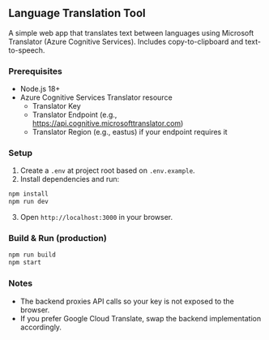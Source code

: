 ## Language Translation Tool

A simple web app that translates text between languages using Microsoft Translator (Azure Cognitive Services). Includes copy-to-clipboard and text-to-speech.

### Prerequisites
- Node.js 18+
- Azure Cognitive Services Translator resource
  - Translator Key
  - Translator Endpoint (e.g., https://api.cognitive.microsofttranslator.com)
  - Translator Region (e.g., eastus) if your endpoint requires it

### Setup
1. Create a `.env` at project root based on `.env.example`.
2. Install dependencies and run:

```bash
npm install
npm run dev
```

3. Open `http://localhost:3000` in your browser.

### Build & Run (production)
```bash
npm run build
npm start
```

### Notes
- The backend proxies API calls so your key is not exposed to the browser.
- If you prefer Google Cloud Translate, swap the backend implementation accordingly.

